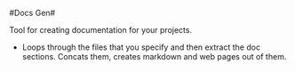 #Docs Gen#

Tool for creating documentation for your projects.

- Loops through the files that you specify and then extract the doc sections. Concats them, creates markdown and web pages out of them.